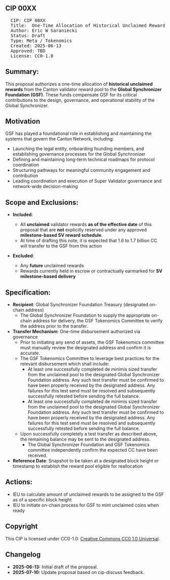 ## CIP 00XX

<pre>
  CIP: CIP 00XX
  Title:  One-Time Allocation of Historical Unclaimed Rewards to GSF
  Author: Eric W Saraniecki 
  Status: Draft 
  Type: Meta / Tokenomics 
  Created: 2025-06-13
  Approved: TBD
  License: CC0-1.0
</pre>

## Summary:
This proposal authorizes a one-time allocation of **historical unclaimed rewards** from the Canton validator reward pool to the **Global Synchronizer Foundation (GSF)**. These funds compensate GSF for its critical contributions to the design, governance, and operational stability of the Global Synchronizer.

## Motivation
GSF has played a foundational role in establishing and maintaining the systems that govern the Canton Network, including:

* Launching the legal entity, onboarding founding members, and establishing governance processes for the Global Synchronizer
* Defining and maintaining long-term technical roadmaps for protocol coordination
* Structuring pathways for meaningful community engagement and contribution
* Leading coordination and execution of Super Validator governance and network-wide decision-making

## Scope and Exclusions:
* **Included**: 

    * All **unclaimed** validator rewards **as of the effective date** of this proposal that are **not** explicitly reserved under any approved **milestone-based SV reward schedule**.
    * At time of drafting this note, it is expected that 1.6 to 1.7 billion CC will transfer to the GSF from this action 

* **Excluded**: 

    * Any **future** unclaimed rewards 
    * Rewards currently held in escrow or contractually earmarked for **SV milestone-based delivery**


## Specification: 
* **Recipient**: Global Synchronizer Foundation Treasury (designated on-chain address)
  * The Global Synchronizer Foundation to supply the appropriate on-chain address for delivery, the GSF Tokenomics Committee to verify the address prior to the transfer.
* **Transfer Mechanism**: One-time disbursement authorized via governance
  * Prior to initiating any send of assets, the GSF Tokenomics committee must manually review the designated address and confirm it is accurate.
  * The GSF Tokenomics Committee to leverage best practices for the relevant disbursement which shall include:
    * At least one successfully completed de minimis sized transfer from the unclaimed pool to the designated Global Synchronizer Foundation address.  Any such test transfer must be confirmed to have been properly received by the designated address. Any failures for this test send must be resolved and subsequently successfully retested before sending the full balance.
    * At least one successfully completed de minimis sized transfer from the unclaimed pool to the designated Global Synchronizer Foundation address.  Any such test transfer must be confirmed to have been properly received by the designated address. Any failures for this test send must be resolved and subsequently successfully retested before sending the full balance.
  * Upon successfully completely a test transfer as described above, the remaining balance may be sent to the designated address.
    * The Global Synchronizer Foundation and GSF Tokenomics committee independently confirm the expected CC have been received.
* **Reference Date**: Snapshot to be taken at a designated block height or timestamp to establish the reward pool eligible for reallocation

## Actions: 
* IEU to calculate amount of unclaimed rewards to be assigned to the GSF as of a specific block height
* IEU to initiate on-chain process for GSF to mint unclaimed coins when ready

## Copyright

This CIP is licensed under CC0-1.0: [Creative Commons CC0 1.0 Universal](https://creativecommons.org/publicdomain/zero/1.0/).

## Changelog

* **2025-06-13:** Initial draft of the proposal.
* **2025-07-10:** Update proposal based on cip-discuss feedback.


